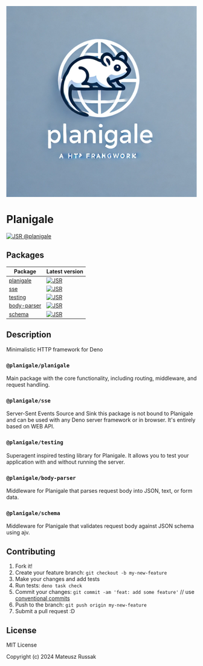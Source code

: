 <p align="center">
  <img src="https://raw.githubusercontent.com/raaymax/planigale/main/logo.webp" title="screenshot">
</p>

# Planigale

[![JSR @planigale](https://jsr.io/badges/@planigale)](https://jsr.io/@planigale)

## Packages

| Package                                                | Latest version                                                                                |
| ------------------------------------------------------ | --------------------------------------------------------------------------------------------- |
| [planigale](https://jsr.io/@planigale/planigale)       | [![JSR](https://jsr.io/badges/@planigale/planigale)](https://jsr.io/@planigale/planigale)     |
| [sse](https://jsr.io/@planigale/sse)                   | [![JSR](https://jsr.io/badges/@planigale/sse)](https://jsr.io/@planigale/sse)                 |
| [testing](https://jsr.io/@planigale/testing)           | [![JSR](https://jsr.io/badges/@planigale/testing)](https://jsr.io/@planigale/testing)         |
| [body-parser](https://jsr.io/@planigale/body-parser)   | [![JSR](https://jsr.io/badges/@planigale/body-parser)](https://jsr.io/@planigale/body-parser) |
| [schema](https://jsr.io/@planigale/schema)             | [![JSR](https://jsr.io/badges/@planigale/schema)](https://jsr.io/@planigale/schema)           |

## Description

Minimalistic HTTP framework for Deno

### `@planigale/planigale`

Main package with the core functionality, including routing, middleware, and request handling.

### `@planigale/sse`

Server-Sent Events Source and Sink this package is not bound to Planigale and can be used with any Deno server framework or in browser. It's entirely based on WEB API.

### `@planigale/testing`

Superagent inspired testing library for Planigale. It allows you to test your application with and without running the server.

### `@planigale/body-parser`

Middleware for Planigale that parses request body into JSON, text, or form data.

### `@planigale/schema`

Middleware for Planigale that validates request body against JSON schema using ajv.

## Contributing

1. Fork it!
2. Create your feature branch: `git checkout -b my-new-feature`
3. Make your changes and add tests
4. Run tests: `deno task check`
5. Commit your changes: `git commit -am 'feat: add some feature'`
    // use [conventional commits](https://www.conventionalcommits.org/en/v1.0.0/)
6. Push to the branch: `git push origin my-new-feature`
7. Submit a pull request :D

## License

MIT License

Copyright (c) 2024 Mateusz Russak

